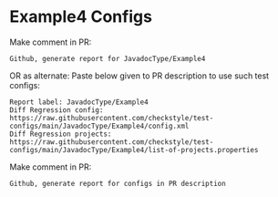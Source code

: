 # Example4 Configs
Make comment in PR:
```
Github, generate report for JavadocType/Example4
```
OR as alternate:
Paste below given to PR description to use such test configs:
```
Report label: JavadocType/Example4
Diff Regression config: https://raw.githubusercontent.com/checkstyle/test-configs/main/JavadocType/Example4/config.xml
Diff Regression projects: https://raw.githubusercontent.com/checkstyle/test-configs/main/JavadocType/Example4/list-of-projects.properties
```
Make comment in PR:
```
Github, generate report for configs in PR description
```
